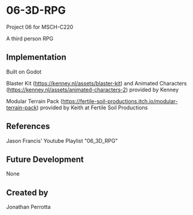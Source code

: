 # 06-3D-RPG
Project 06 for MSCH-C220

A third person RPG

## Implementation
Built on Godot

Blaster Kit (https://kenney.nl/assets/blaster-kit) and Animated Characters (https://kenney.nl/assets/animated-characters-2) provided by Kenney

Modular Terrain Pack (https://fertile-soil-productions.itch.io/modular-terrain-pack) provided by Keith at Fertile Soil Productions

## References

Jason Francis' Youtube Playlist "06_3D_RPG"

## Future Development

None

## Created by

Jonathan Perrotta
